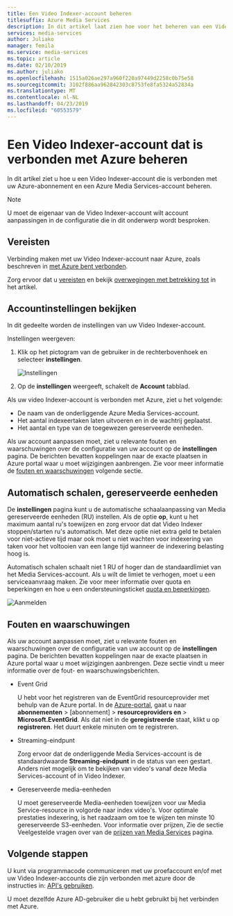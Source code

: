 ```yaml
---
title: Een Video Indexer-account beheren
titlesuffix: Azure Media Services
description: In dit artikel laat zien hoe voor het beheren van een Video Indexer-account met Azure bent verbonden.
services: media-services
author: Juliako
manager: femila
ms.service: media-services
ms.topic: article
ms.date: 02/10/2019
ms.author: juliako
ms.openlocfilehash: 1515a026ae297a960f220a97449d2258c0b75e58
ms.sourcegitcommit: 3102f886aa962842303c8753fe8fa5324a52834a
ms.translationtype: MT
ms.contentlocale: nl-NL
ms.lasthandoff: 04/23/2019
ms.locfileid: "60553579"
---
```

# <a name="manage-a-video-indexer-account-connected-to-azure"></a>Een Video Indexer-account dat is verbonden met Azure beheren

In dit artikel ziet u hoe u een Video Indexer-account die is verbonden met uw Azure-abonnement en een Azure Media Services-account beheren.

> [!NOTE]
> U moet de eigenaar van de Video Indexer-account wilt account aanpassingen in de configuratie die in dit onderwerp wordt besproken.

## <a name="prerequisites"></a>Vereisten

Verbinding maken met uw Video Indexer-account naar Azure, zoals beschreven in [met Azure bent verbonden](connect-to-azure.md). 

Zorg ervoor dat u [vereisten](connect-to-azure.md#prerequisites) en bekijk [overwegingen met betrekking tot](connect-to-azure.md#considerations) in het artikel.

## <a name="examine-account-settings"></a>Accountinstellingen bekijken

In dit gedeelte worden de instellingen van uw Video Indexer-account.

Instellingen weergeven:

1. Klik op het pictogram van de gebruiker in de rechterbovenhoek en selecteer **instellingen**.

    ![Instellingen](./media/manage-account-connected-to-azure/select-settings.png)

2. Op de **instellingen** weergeeft, schakelt de **Account** tabblad.

Als uw video Indexer-account is verbonden met Azure, ziet u het volgende:

* De naam van de onderliggende Azure Media Services-account.
* Het aantal indexeertaken laten uitvoeren en in de wachtrij geplaatst.
* Het aantal en type van de toegewezen gereserveerde eenheden.

Als uw account aanpassen moet, ziet u relevante fouten en waarschuwingen over de configuratie van uw account op de **instellingen** pagina. De berichten bevatten koppelingen naar de exacte plaatsen in Azure portal waar u moet wijzigingen aanbrengen. Zie voor meer informatie de [fouten en waarschuwingen](#errors-and-warnings) volgende sectie.

## <a name="auto-scale-reserved-units"></a>Automatisch schalen, gereserveerde eenheden

De **instellingen** pagina kunt u de automatische schaalaanpassing van Media gereserveerde eenheden (RU) instellen. Als de optie **op**, kunt u het maximum aantal ru's toewijzen en zorg ervoor dat dat Video Indexer stoppen/starten ru's automatisch. Met deze optie niet extra geld te betalen voor niet-actieve tijd maar ook moet u niet wachten voor indexering van taken voor het voltooien van een lange tijd wanneer de indexering belasting hoog is.

Automatisch schalen schaalt niet 1 RU of hoger dan de standaardlimiet van het Media Services-account. Als u wilt de limiet te verhogen, moet u een serviceaanvraag maken. Zie voor meer informatie over quota en beperkingen en hoe u een ondersteuningsticket [quota en beperkingen](../../media-services/previous/media-services-quotas-and-limitations.md).

![Aanmelden](./media/manage-account-connected-to-azure/autoscale-reserved-units.png)

## <a name="errors-and-warnings"></a>Fouten en waarschuwingen

Als uw account aanpassen moet, ziet u relevante fouten en waarschuwingen over de configuratie van uw account op de **instellingen** pagina. De berichten bevatten koppelingen naar de exacte plaatsen in Azure portal waar u moet wijzigingen aanbrengen. Deze sectie vindt u meer informatie over de fout- en waarschuwingsberichten.

* Event Grid

    U hebt voor het registreren van de EventGrid resourceprovider met behulp van de Azure portal. In de [Azure-portal](https://portal.azure.com/), gaat u naar **abonnementen** > [abonnement] > **resourceproviders en** > **Microsoft.EventGrid**. Als dat niet in de **geregistreerde** staat, klikt u op **registreren**. Het duurt enkele minuten om te registreren. 

* Streaming-eindpunt

    Zorg ervoor dat de onderliggende Media Services-account is de standaardwaarde **Streaming-eindpunt** in de status van een gestart. Anders niet mogelijk om te bekijken van video's vanaf deze Media Services-account of in Video Indexer.

* Gereserveerde media-eenheden 

    U moet gereserveerde Media-eenheden toewijzen voor uw Media Service-resource in volgorde naar index video's. Voor optimale prestaties indexering, is het raadzaam om toe te wijzen ten minste 10 gereserveerde S3-eenheden. Voor informatie over prijzen, Zie de sectie Veelgestelde vragen over van de [prijzen van Media Services](https://azure.microsoft.com/pricing/details/media-services/) pagina.   

## <a name="next-steps"></a>Volgende stappen

U kunt via programmacode communiceren met uw proefaccount en/of met uw Video Indexer-accounts die zijn verbonden met azure door de instructies in: [API's gebruiken](video-indexer-use-apis.md).

U moet dezelfde Azure AD-gebruiker die u hebt gebruikt bij het verbinden met Azure.
